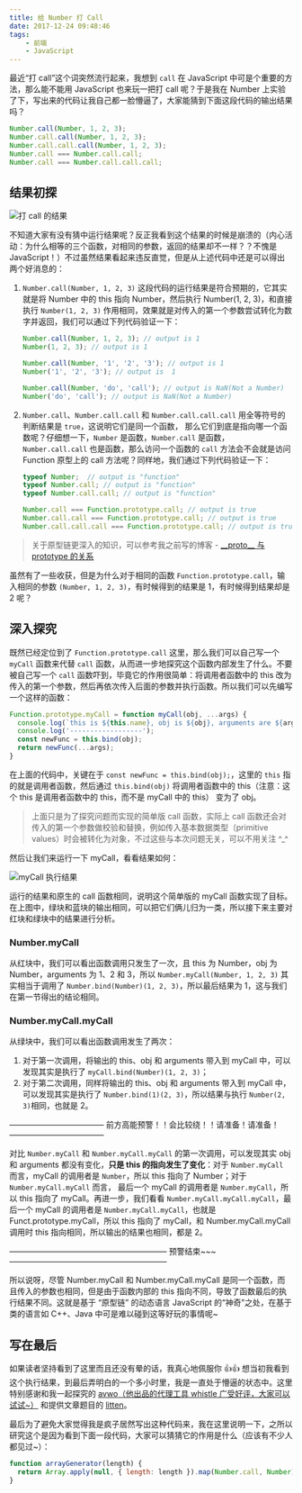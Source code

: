 ```yaml
---
title: 给 Number 打 Call
date: 2017-12-24 09:48:46
tags:
	- 前端
	- JavaScript
---
```


最近“打 call”这个词突然流行起来，我想到 `call` 在 JavaScript 中可是个重要的方法，那么能不能用 JavaScript 也来玩一把打 call 呢？于是我在 Number 上实验了下，写出来的代码让我自己都一脸懵逼了，大家能猜到下面这段代码的输出结果吗？

```javascript
Number.call(Number, 1, 2, 3);
Number.call.call(Number, 1, 2, 3);
Number.call.call.call(Number, 1, 2, 3);
Number.call === Number.call.call;
Number.call === Number.call.call.call;
```

<!--more-->

## 结果初探

![打 call 的结果](http://ww1.sinaimg.cn/large/005XbUDxgy1fmrmpll3zgj30i80aeq42.jpg)

 不知道大家有没有猜中运行结果呢？反正我看到这个结果的时候是崩溃的（内心活动：为什么相等的三个函数，对相同的参数，返回的结果却不一样？？不愧是 JavaScript！）不过虽然结果看起来违反直觉，但是从上述代码中还是可以得出两个好消息的：

1. `Number.call(Number, 1, 2, 3)` 这段代码的运行结果是符合预期的，它其实就是将 Number 中的 this 指向 Number，然后执行 Number(1, 2, 3)，和直接执行 `Number(1, 2, 3)` 作用相同，效果就是对传入的第一个参数尝试转化为数字并返回，我们可以通过下列代码验证一下：

   ```javascript
   Number.call(Number, 1, 2, 3); // output is 1
   Number(1, 2, 3); // output is 1

   Number.call(Number, '1', '2', '3'); // output is 1
   Number('1', '2', '3'); // output is  1

   Number.call(Number, 'do', 'call'); // output is NaN(Not a Number)
   Number('do', 'call'); // output is NaN(Not a Number)
   ```

2. `Number.call`、`Number.call.call` 和 `Number.call.call.call` 用全等符号的判断结果是 `true`，这说明它们是同一个函数， 那么它们到底是指向哪一个函数呢？仔细想一下，`Number` 是函数，`Number.call` 是函数，`Number.call.call` 也是函数，那么访问一个函数的 `call` 方法会不会就是访问 Function 原型上的 call 方法呢？同样地，我们通过下列代码验证一下：

   ```javascript
   typeof Number;  // output is "function"
   typeof Number.call; // output is "function"
   typeof Number.call.call; // output is "function"

   Number.call === Function.prototype.call; // output is true
   Number.call.call === Function.prototype.call; // output is true
   Number.call.call.call === Function.prototype.call; // output is true
   ```

> 关于原型链更深入的知识，可以参考我之前写的博客 - [\_\_proto\_\_ 与 prototype 的关系](http://segmentfault.me/2017/01/22/proto%E4%B8%8Eprototype%E7%9A%84%E5%85%B3%E7%B3%BB/)

虽然有了一些收获，但是为什么对于相同的函数 `Function.prototype.call`，输入相同的参数 `(Number, 1, 2, 3)`，有时候得到的结果是 1，有时候得到结果却是 2 呢？

## 深入探究

既然已经定位到了 `Function.prototype.call` 这里，那么我们可以自己写一个 `myCall` 函数来代替 `call` 函数，从而进一步地探究这个函数内部发生了什么。不要被自己写一个 `call` 函数吓到，毕竟它的作用很简单：将调用者函数中的 this 改为传入的第一个参数，然后再依次传入后面的参数并执行函数。所以我们可以先编写一个这样的函数：

```javascript
Function.prototype.myCall = function myCall(obj, ...args) {
  console.log(`this is ${this.name}, obj is ${obj}, arguments are ${args}`);
  console.log('------------------');
  const newFunc = this.bind(obj);
  return newFunc(...args);
}
```

在上面的代码中，关键在于 `const newFunc = this.bind(obj);`，这里的 `this` 指的就是调用者函数，然后通过 `this.bind(obj)` 将调用者函数中的 this（注意：这个 this 是调用者函数中的 this，而不是 myCall 中的 this） 变为了 obj。

> 上面只是为了探究问题而实现的简单版 call 函数，实际上 call 函数还会对传入的第一个参数做校验和替换，例如传入基本数据类型（primitive values）时会被转化为对象，不过这些与本次问题无关，可以不用关注 ^_^

然后让我们来运行一下 myCall，看看结果如何：

![myCall 执行结果](http://ww1.sinaimg.cn/large/005XbUDxly1fmrr921infj31000gy778.jpg)

运行的结果和原生的 call 函数相同，说明这个简单版的 myCall 函数实现了目标。在上图中，绿块和蓝块的输出相同，可以把它们俩儿归为一类，所以接下来主要对红块和绿块中的结果进行分析。

### Number.myCall

从红块中，我们可以看出函数调用只发生了一次，且 this 为 Number，obj 为 Number，arguments 为 1、2 和 3，所以 `Number.myCall(Number, 1, 2, 3)` 其实相当于调用了 `Number.bind(Number)(1, 2, 3)`，所以最后结果为 1，这与我们在第一节得出的结论相同。

### Number.myCall.myCall

从绿块中，我们可以看出函数调用发生了两次：

1. 对于第一次调用，将输出的 this、obj 和 arguments 带入到 myCall 中，可以发现其实是执行了 `myCall.bind(Number)(1, 2, 3)`；
2. 对于第二次调用，同样将输出的 this、obj 和 arguments 带入到 myCall 中，可以发现其实是执行了 `Number.bind(1)(2, 3)`，所以结果与执行 `Number(2, 3)`相同，也就是 2。

———————————— 前方高能预警！！会比较绕！！请准备！请准备！————————————

对比 `Number.myCall` 和 `Number.myCall.myCall` 的第一次调用，可以发现其实 obj 和 arguments 都没有变化，**只是 this 的指向发生了变化**：对于 `Number.myCall` 而言，myCall 的调用者是 `Number`，所以 this 指向了 Number；对于 `Number.myCall.myCall` 而言，  最后一个 myCall 的调用者是 `Number.myCall`，所以 this 指向了 myCall。再进一步，我们看看 `Number.myCall.myCall.myCall`，最后一个 myCall 的调用者是 `Number.myCall.myCall`，也就是 Funct.prototype.myCall，所以 this 指向了 myCall，和 Number.myCall.myCall 调用时 this 指向相同，所以输出的结果也相同，都是 2。

———————————————————— 预警结束~~~ ————————————————————

所以说呀，尽管 Number.myCall 和 Number.myCall.myCall 是同一个函数，而且传入的参数也相同，但是由于函数内部的 this 指向不同，导致了函数最后的执行结果不同。这就是基于 “原型链” 的动态语言 JavaScript 的“神奇”之处，在基于类的语言如 C++、Java 中可是难以碰到这等好玩的事情呢~



## 写在最后

如果读者坚持看到了这里而且还没有晕的话，我真心地佩服你 👍👍 想当初我看到这个执行结果，到最后弄明白的一个多小时里，我是一直处于懵逼的状态中。这里特别感谢和我一起探究的 [avwo（他出品的代理工具 whistle 广受好评，大家可以试试~）](https://github.com/avwo/) 和提供文章题目的 [litten](http://litten.me/)。

最后为了避免大家觉得我是疯子居然写出这种代码来，我在这里说明一下，之所以研究这个是因为看到下面一段代码，大家可以猜猜它的作用是什么（应该有不少人都见过~）：

```javascript
function arrayGenerator(length) {
  return Array.apply(null, { length: length }).map(Number.call, Number)
}
```


